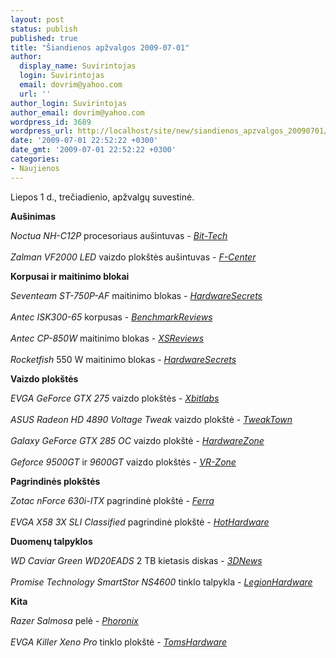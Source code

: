 ```yaml
---
layout: post
status: publish
published: true
title: "Šiandienos apžvalgos 2009-07-01"
author:
  display_name: Suvirintojas
  login: Suvirintojas
  email: dovrim@yahoo.com
  url: ''
author_login: Suvirintojas
author_email: dovrim@yahoo.com
wordpress_id: 3689
wordpress_url: http://localhost/site/new/siandienos_apzvalgos_20090701/
date: '2009-07-01 22:52:22 +0300'
date_gmt: '2009-07-01 22:52:22 +0300'
categories:
- Naujienos
---
```

<p>Liepos 1 d., trečiadienio, apžvalgų suvestinė.</p>
<p><b>Aušinimas</b></p>
<p><i>Noctua NH-C12P</i> procesoriaus aušintuvas - <i><a class="ns" href="http://www.bit-tech.net/hardware/cooling/2009/07/01/noctua-nh-c12p-cpu-cooler-review/1">Bit-Tech</a></i><br />
<br /><i>Zalman VF2000 LED</i> vaizdo plokštės aušintuvas - <i><a class="ns" href="http://www.fcenter.ru/online.shtml?articles/hardware/cooling/26974">F-Center</a></i></p>
<p><b>Korpusai ir maitinimo blokai</b></p>
<p><i>Seventeam ST-750P-AF</i> maitinimo blokas - <i><a class="ns" href="http://www.hardwaresecrets.com/article/749">HardwareSecrets</a></i><br />
<br /><i>Antec ISK300-65</i> korpusas - <i><a class="ns" href="http://benchmarkreviews.com/index.php?option=com_content&task=view&id=320&Itemid=61">BenchmarkReviews</a></i><br />
<br /><i>Antec CP-850W</i> maitinimo blokas - <i><a class="ns" href="http://www.xsreviews.co.uk/reviews/power-supply-units/antec-cp-850w/">XSReviews</a></i><br />
<br /><i>Rocketfish</i> 550 W maitinimo blokas - <i><a class="ns" href="http://www.hardwaresecrets.com/article/748">HardwareSecrets</a></i></p>
<p><b>Vaizdo plokštės</b></p>
<p><i>EVGA GeForce GTX 275</i> vaizdo plokštės - <i><a class="ns" href="http://www.xbitlabs.com/articles/video/display/evga-gf-gtx275-1792mb.html">Xbitlabs</a></i><br />
<br /><i>ASUS Radeon HD 4890 Voltage Tweak</i> vaizdo plokštė - <i><a class="ns" href="http://www.tweaktown.com/reviews/2806/asus_radeon_hd_4890_voltage_tweak_graphics_card/index.html">TweakTown</a></i><br />
<br /><i>Galaxy GeForce GTX 285 OC</i> vaizdo plokštė - <i><a class="ns" href="http://www.hardwarezone.com/articles/view.php?cid=3&id=2935">HardwareZone</a></i><br />
<br /><i>Geforce 9500GT</i> ir <i>9600GT</i> vaizdo plokštės - <i><a class="ns" href="http://vr-zone.com/articles/9500gt--9600gt-on-a-diet/6859.html?doc=6859">VR-Zone</a></i></p>
<p><b>Pagrindinės plokštės</b></p>
<p><i>Zotac nForce 630i-ITX</i> pagrindinė plokštė - <i><a class="ns" href="http://www.ferra.ru/online/system/88400/">Ferra</a></i><br />
<br /><i>EVGA X58 3X SLI Classified</i> pagrindinė plokštė - <i><a class="ns" href="http://hothardware.com/Articles/eVGA-X58-3X-SLI-Classified-Motherboard/">HotHardware</a></i></p>
<p><b>Duomenų talpyklos</b></p>
<p><i>WD Caviar Green WD20EADS</i> 2 TB kietasis diskas - <i><a class="ns" href="http://www.3dnews.ru/storage/western_digital_caviar_green_wd20eads/">3DNews</a></i><br />
<br /><i>Promise Technology SmartStor NS4600</i> tinklo talpykla - <i><a class="ns" href="http://www.legionhardware.com/document.php?id=842">LegionHardware</a></i></p>
<p><b>Kita</b></p>
<p><i>Razer Salmosa</i> pelė - <i><a class="ns" href="http://www.phoronix.com/scan.php?page=article&item=razer_salmosa&num=1">Phoronix</a></i><br />
<br /><i>EVGA Killer Xeno Pro</i> tinklo plokštė - <i><a class="ns" href="http://www.tomshardware.com/reviews/killer-xeno-pro,2341.html">TomsHardware</a></i><br /></p>

